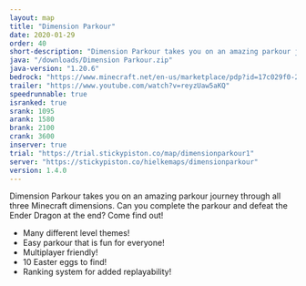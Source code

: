 ```yaml
---
layout: map
title: "Dimension Parkour"
date: 2020-01-29
order: 40
short-description: "Dimension Parkour takes you on an amazing parkour journey through all three Minecraft dimensions."
java: "/downloads/Dimension Parkour.zip"
java-version: "1.20.6"
bedrock: "https://www.minecraft.net/en-us/marketplace/pdp?id=17c029f0-2ef0-4145-aef7-986376611210"
trailer: "https://www.youtube.com/watch?v=reyzUaw5aKQ"
speedrunnable: true
isranked: true
srank: 1095
arank: 1580
brank: 2100
crank: 3600
inserver: true
trial: "https://trial.stickypiston.co/map/dimensionparkour1"
server: "https://stickypiston.co/hielkemaps/dimensionparkour"
version: 1.4.0
---
```


Dimension Parkour takes you on an amazing parkour journey through all three Minecraft dimensions. Can you complete the parkour and defeat the Ender Dragon at the end? Come find out!

- Many different level themes!
- Easy parkour that is fun for everyone!
- Multiplayer friendly!
- 10 Easter eggs to find!
- Ranking system for added replayability!
